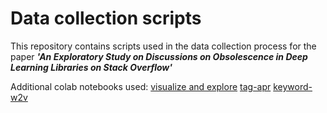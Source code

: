 # Data collection scripts

This repository contains scripts used in the data collection process for the paper **_'An Exploratory Study on Discussions on Obsolescence in Deep Learning Libraries on Stack Overflow'_**

Additional colab notebooks used: [visualize and explore](https://colab.research.google.com/drive/1Swyeg4yWOUOoHQY15CwfYZkmwJkT4gXt?usp=sharing) [tag-apr](https://colab.research.google.com/drive/1mOzdhevklmSBCATcQ2lBlSnIcrk7yh_N?usp=sharing) [keyword-w2v](https://colab.research.google.com/drive/17C6q6yehbftnUFKs_8_zEkgDRo1qM2ls?usp=sharing)
